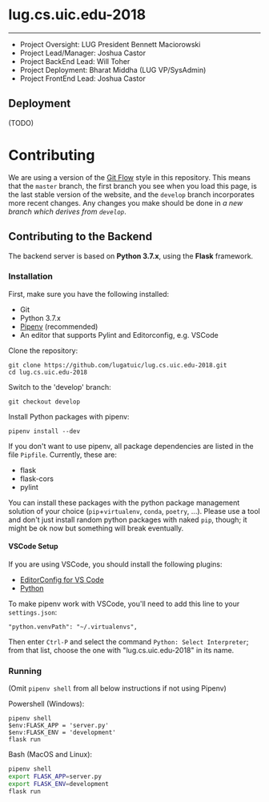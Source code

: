 # lug.cs.uic.edu-2018
------------------------------------------------------------------
* Project Oversight: LUG President Bennett Maciorowski
* Project Lead/Manager: Joshua Castor
* Project BackEnd Lead: Will Toher
* Project Deployment: Bharat Middha (LUG VP/SysAdmin)
* Project FrontEnd Lead: Joshua Castor 

## Deployment

(TODO)
  
# Contributing

We are using a version of the [Git Flow](https://nvie.com/posts/a-successful-git-branching-model/) style in this repository. This means that the `master` branch, the first branch you see when you load this page, is the last stable version of the website, and the `develop` branch incorporates more recent changes. Any changes you make should be done in *a new branch which derives from `develop`*.

## Contributing to the Backend

The backend server is based on **Python 3.7.x**, using the **Flask** framework.

### Installation

First, make sure you have the following installed:
* Git
* Python 3.7.x
* [Pipenv](https://github.com/pypa/pipenv) (recommended)
* An editor that supports Pylint and Editorconfig, e.g. VSCode

Clone the repository:
```
git clone https://github.com/lugatuic/lug.cs.uic.edu-2018.git
cd lug.cs.uic.edu-2018
```

Switch to the 'develop' branch:
```
git checkout develop
```

Install Python packages with pipenv:
```
pipenv install --dev
```

If you don't want to use pipenv, all package dependencies are listed in the
file `Pipfile`. Currently, these are:
* flask
* flask-cors
* pylint

You can install these packages with the python package management solution of your
choice (`pip`+`virtualenv`, `conda`, `poetry`, ...). Please use a tool and don't
just install random python packages with naked `pip`, though; it might be ok now
but something will break eventually.

#### VSCode Setup

If you are using VSCode, you should install the following plugins:
* [EditorConfig for VS Code](https://marketplace.visualstudio.com/items?itemName=EditorConfig.EditorConfig)
* [Python](https://marketplace.visualstudio.com/items?itemName=ms-python.python)

To make pipenv work with VSCode, you'll need to add this line to your `settings.json`:
```
"python.venvPath": "~/.virtualenvs",
```
Then enter `Ctrl-P` and select the command `Python: Select Interpreter`; from that
list, choose the one with "lug.cs.uic.edu-2018" in its name.

### Running

(Omit `pipenv shell` from all below instructions if not using Pipenv)

Powershell (Windows):

```posh
pipenv shell
$env:FLASK_APP = 'server.py'
$env:FLASK_ENV = 'development'
flask run
```

Bash (MacOS and Linux):
```bash
pipenv shell
export FLASK_APP=server.py
export FLASK_ENV=development
flask run
```
